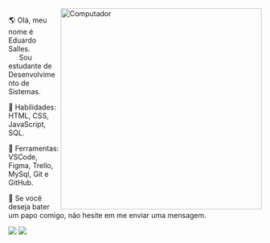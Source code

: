 <img src="https://raw.githubusercontent.com/MicaelliMedeiros/micaellimedeiros/master/image/computer-illustration.png" min-width="400px" max-width="400px" width="400px" align="right" alt="Computador">

<p align="left"> 
 🌎 Olá, meu nome é Eduardo Salles.<br>&emsp;&ensp;Sou estudante de Desenvolvimento de Sistemas.
</p>

<p align="left"> 
 🦄 Habilidades: HTML, CSS, JavaScript, SQL.
</p>

<p align="left"> 
 💼 Ferramentas: VSCode, Figma, Trello, MySql, Git e GitHub.
</p>

<p align="left">
 💌 Se você deseja bater um papo comigo, não hesite em me enviar uma mensagem.
</p>
  
<p align="left">
 <a href="#" alt="Gmail">
 <img src="https://img.shields.io/badge/-Gmail-FF0000?style=flat-         square&labelColor=FF0000&logo=gmail&logoColor=white&link=https://https://mail.google.com/mail/u/0/"/></a>

<a href="https://www.linkedin.com/in/eduardo-salles-277a9771/" alt="Linkedin">
    <img src="https://img.shields.io/badge/LinkedIn-0077B5?style=for-the-badge&logo=linkedin&logoColor=white&link=https://www.linkedin.com/in/eduardo-salles-277a9771/"/></a>
</p> 
